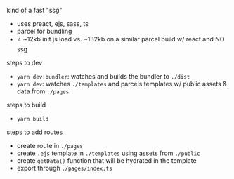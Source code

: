 kind of a fast "ssg"
- uses preact, ejs, sass, ts
- parcel for bundling
- :star: ~12kb init js load vs. ~132kb on a similar parcel build w/ react and NO ssg 

steps to dev
- `yarn dev:bundler`: watches and builds the bundler to `./dist`
- `yarn dev`: watches `./templates` and parcels templates w/ public assets & data from `./pages`

steps to build
- `yarn build` 

steps to add routes
- create route in `./pages`
- create `.ejs` template in `./templates` using assets from `./public`
- create `getData()` function that will be hydrated in the template
- export through `./pages/index.ts`
